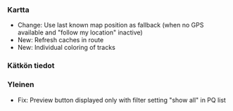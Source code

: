 ### Kartta
- Change: Use last known map position as fallback (when no GPS available and "follow my location" inactive)
- New: Refresh caches in route
- New: Individual coloring of tracks

### Kätkön tiedot

### Yleinen
- Fix: Preview button displayed only with filter setting "show all" in PQ list
